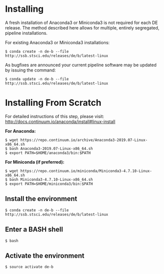 # Installing

A fresh installation of Anaconda3 or Miniconda3 is not required for each DE release. The method described here allows for multiple, entirely segregated, pipeline installations.

For existing Anaconda3 or Miniconda3 installations:

```
$ conda create -n de-b --file http://ssb.stsci.edu/releases/de/b/latest-linux
```

As bugfixes are announced your current pipeline software may be updated by issuing the command:

```
$ conda update -n de-b --file http://ssb.stsci.edu/releases/de/b/latest-linux
```

# Installing From Scratch

For detailed instructions of this step, please visit: http://docs.continuum.io/anaconda/install#linux-install

**For Anaconda:**

```
$ wget https://repo.continuum.io/archive/Anaconda3-2019.07-Linux-x86_64.sh
$ bash Anaconda3-2019.07-Linux-x86_64.sh
$ export PATH=$HOME/anaconda3/bin:$PATH
```

**For Miniconda (if preferred):**

```
$ wget https://repo.continuum.io/miniconda/Miniconda3-4.7.10-Linux-x86_64.sh
$ bash Miniconda3-4.7.10-Linux-x86_64.sh
$ export PATH=$HOME/miniconda3/bin:$PATH
```

## Install the environment

```
$ conda create -n de-b --file http://ssb.stsci.edu/releases/de/b/latest-linux
```

## Enter a BASH shell

```
$ bash
```

## Activate the environment

```
$ source activate de-b
```
